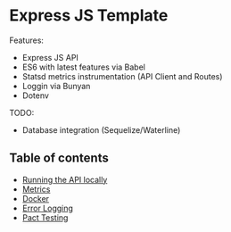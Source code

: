 # Express JS Template

Features:

* Express JS API
* ES6 with latest features via Babel
* Statsd metrics instrumentation (API Client and Routes)
* Loggin via Bunyan
* Dotenv

TODO:
* Database integration (Sequelize/Waterline)

## Table of contents

* [Running the API locally](#runnng-the-api-locally)
* [Metrics](#metrics)
* [Docker](#docker)
* [Error Logging](#error-logging)
* [Pact Testing](/test/pact/)
